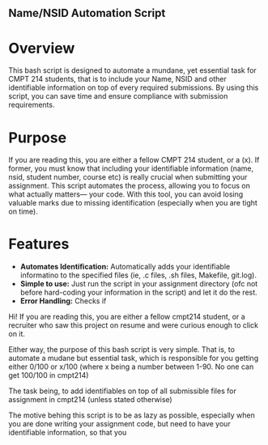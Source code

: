## Name/NSID Automation Script
# Overview
This bash script is designed to automate a mundane, yet essential task for CMPT 214 students, that is to include your Name, NSID and other identifiable information on top of every required submissions. By using this script, you can save time and ensure compliance with submission requirements.

# Purpose
If you are reading this, you are either a fellow CMPT 214 student, or a (x). If former, you must know that including your identifiable information (name, nsid, student number, course etc) is really crucial when submitting your assignment. This script automates the process, allowing you to focus on what actually matters— your code. With this tool, you can avoid losing valuable marks due to missing identification (especially when you are tight on time).

# Features
- **Automates Identification:** Automatically adds your identifiable informatino to the specified files (ie, .c files, .sh files, Makefile, git.log).
- **Simple to use:** Just run the script in your assignment directory (ofc not before hard-coding your information in the script) and let it do the rest.
- **Error Handling:** Checks if 



Hi! If you are reading this, you are either a fellow cmpt214 student, or a recruiter who saw this project on resume and were curious enough to click on it.

Either way, the purpose of this bash script is very simple. That is, to automate a mudane but essential task, which is responsible for you getting either 0/100 or x/100 (where x being a number between 1-90. No one can get 100/100 in cmpt214)

The task being, to add identifiables on top of all submissible files for assignment in cmpt214 (unless stated otherwise)

The motive behing this script is to be as lazy as possible, especially when you are done writing your assignment code, but need to have your identifiable information, so that you 

